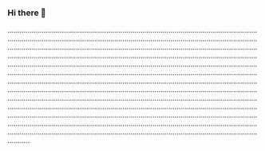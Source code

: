 ### Hi there 👋

.......................................................................................................................................................................................................................................................................................................................................................................................................................................................................................................................................................................................................................................................................................................................................................................................................................................................................................................................................................................................................................................................................................................................................................................................................................................................................................................................................................................................................................................................................................................................................................................................................................................................................................